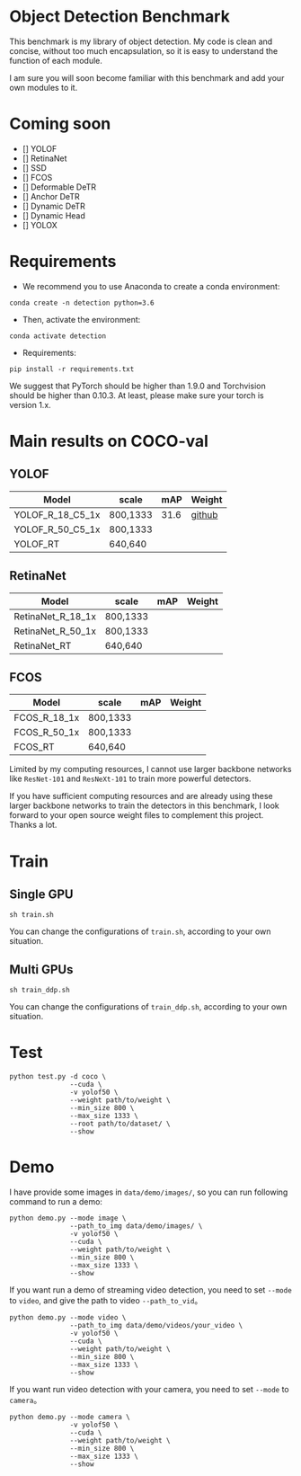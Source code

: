 # Object Detection Benchmark
This benchmark is my library of object detection.
My code is clean and concise, without too much encapsulation, 
so it is easy to understand the function of each module.

I am sure you will soon become familiar with this benchmark and add your own modules to it.

# Coming soon
- [] YOLOF
- [] RetinaNet
- [] SSD
- [] FCOS
- [] Deformable DeTR
- [] Anchor DeTR
- [] Dynamic DeTR
- [] Dynamic Head
- [] YOLOX


# Requirements
- We recommend you to use Anaconda to create a conda environment:
```Shell
conda create -n detection python=3.6
```

- Then, activate the environment:
```Shell
conda activate detection
```

- Requirements:
```Shell
pip install -r requirements.txt 
```

We suggest that PyTorch should be higher than 1.9.0 and Torchvision should be higher than 0.10.3. 
At least, please make sure your torch is version 1.x.

# Main results on COCO-val
## YOLOF

| Model                          |  scale     |   mAP   | Weight|
|--------------------------------|------------|---------|-------|
| YOLOF_R_18_C5_1x               |  800,1333  |   31.6  | [github](https://github.com/yjh0410/ObjectDetectionBenchmark/releases/download/object-detection-benchmark-weight/yolof_r18_C5_1x_31.6.pth) |
| YOLOF_R_50_C5_1x               |  800,1333  |         |       |
| YOLOF_RT                       |  640,640   |         |       |

## RetinaNet
| Model                          |  scale     |   mAP   | Weight|
|--------------------------------|------------|---------|-------|
| RetinaNet_R_18_1x              |  800,1333  |         |       |
| RetinaNet_R_50_1x              |  800,1333  |         |       |
| RetinaNet_RT                   |  640,640   |         |       |

## FCOS
| Model                          |  scale     |   mAP   | Weight|
|--------------------------------|------------|---------|-------|
| FCOS_R_18_1x                   |  800,1333  |         |       |
| FCOS_R_50_1x                   |  800,1333  |         |       |
| FCOS_RT                        |  640,640   |         |       |

Limited by my computing resources, I cannot use larger backbone networks like `ResNet-101` 
and `ResNeXt-101` to train more powerful detectors.

If you have sufficient computing resources and are already using these larger backbone 
networks to train the detectors in this benchmark, I look forward to your open source 
weight files to complement this project. Thanks a lot.

# Train
## Single GPU
```Shell
sh train.sh
```

You can change the configurations of `train.sh`, according to your own situation.

## Multi GPUs
```Shell
sh train_ddp.sh
```

You can change the configurations of `train_ddp.sh`, according to your own situation.

# Test
```Shell
python test.py -d coco \
               --cuda \
               -v yolof50 \
               --weight path/to/weight \
               --min_size 800 \
               --max_size 1333 \
               --root path/to/dataset/ \
               --show
```

# Demo
I have provide some images in `data/demo/images/`, so you can run following command to run a demo:

```Shell
python demo.py --mode image \
               --path_to_img data/demo/images/ \
               -v yolof50 \
               --cuda \
               --weight path/to/weight \
               --min_size 800 \
               --max_size 1333 \
               --show
```

If you want run a demo of streaming video detection, you need to set `--mode` to `video`, and give the path to video `--path_to_vid`。

```Shell
python demo.py --mode video \
               --path_to_img data/demo/videos/your_video \
               -v yolof50 \
               --cuda \
               --weight path/to/weight \
               --min_size 800 \
               --max_size 1333 \
               --show
```

If you want run video detection with your camera, you need to set `--mode` to `camera`。

```Shell
python demo.py --mode camera \
               -v yolof50 \
               --cuda \
               --weight path/to/weight \
               --min_size 800 \
               --max_size 1333 \
               --show
```
